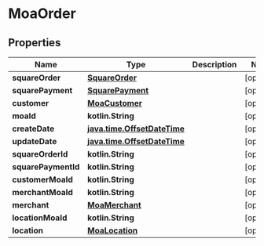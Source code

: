 
# MoaOrder

## Properties
Name | Type | Description | Notes
------------ | ------------- | ------------- | -------------
**squareOrder** | [**SquareOrder**](SquareOrder.md) |  |  [optional]
**squarePayment** | [**SquarePayment**](SquarePayment.md) |  |  [optional]
**customer** | [**MoaCustomer**](MoaCustomer.md) |  |  [optional]
**moaId** | **kotlin.String** |  |  [optional]
**createDate** | [**java.time.OffsetDateTime**](java.time.OffsetDateTime.md) |  |  [optional]
**updateDate** | [**java.time.OffsetDateTime**](java.time.OffsetDateTime.md) |  |  [optional]
**squareOrderId** | **kotlin.String** |  |  [optional]
**squarePaymentId** | **kotlin.String** |  |  [optional]
**customerMoaId** | **kotlin.String** |  |  [optional]
**merchantMoaId** | **kotlin.String** |  |  [optional]
**merchant** | [**MoaMerchant**](MoaMerchant.md) |  |  [optional]
**locationMoaId** | **kotlin.String** |  |  [optional]
**location** | [**MoaLocation**](MoaLocation.md) |  |  [optional]



